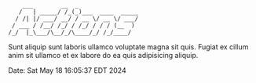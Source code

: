 ```
    ___        __  _
   /   | _____/ /_(_)___  ____  _____
  / /| |/ ___/ __/ / __ \/ __ \/ ___/
 / ___ / /__/ /_/ / /_/ / / / (__  )
/_/  |_\___/\__/_/\____/_/ /_/____/
```

Sunt aliquip sunt laboris ullamco voluptate magna sit quis.
Fugiat ex cillum anim sit ullamco et ex labore do ea quis adipisicing aliquip.

Date: Sat May 18 16:05:37 EDT 2024
